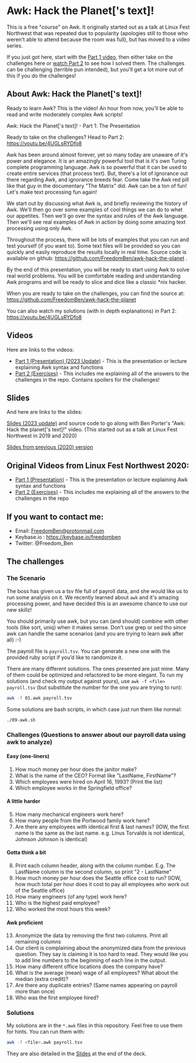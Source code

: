 # Awk:  Hack the Planet['s text]!

This is a free "course" on Awk.  It originally started out as a talk at Linux Fest Northwest that was repeated due to popularity (apologies still to those who weren't able to attend because the room was full), but has moved to a video
series.

If you just got here, start with the [Part 1 video](https://youtu.be/E5aQxIdjT0M), then either take on the challenges here or [watch Part 2](https://youtu.be/4UGLsRYDfo8) to see how I solved them.  The challenges can be challenging (terrible pun intended), but you'll get a lot more out of this if you do the challenges!

## About Awk: Hack the Planet['s text]!

Ready to learn Awk?  This is the video!  An hour from now, you'll be able to read and write moderately complex Awk scripts!

Awk: Hack the Planet['s text]! - Part 1:  The Presentation

Ready to take on the challenges?  Head to Part 2: https://youtu.be/4UGLsRYDfo8

Awk has been around almost forever, yet so many today are unaware of it's power and elegance. It is an amazingly powerful tool that is it's own Turing complete programming language. Awk is so powerful that it can be used to create entire services (that process text). But, there's a lot of ignorance out there regarding Awk, and ignorance breeds fear. Come take the Awk red pill like that guy in the documentary "The Matrix" did. Awk can be a ton of fun! Let's make text processing fun again!

We start out by discussing what Awk is, and briefly reviewing the history of Awk. We'll then go over some examples of cool things we can do to whet our appetites. Then we'll go over the syntax and rules of the Awk language. Then we'll see real examples of Awk in action by doing some amazing text processing using only Awk. 

Throughout the process, there will be lots of examples that you can run and test yourself (if you want to). Some text files will be provided so you can quickly and easily reproduce the results locally in real time. Source code is available on github:  https://github.com/FreedomBen/awk-hack-the-planet .

By the end of this presentation, you will be ready to start using Awk to solve real world problems. You will be comfortable reading and understanding Awk programs and will be ready to slice and dice like a classic *nix hacker.

When you are ready to take on the challenges, you can find the source at: https://github.com/FreedomBen/awk-hack-the-planet

You can also watch my solutions (with in depth explanations) in Part 2:  https://youtu.be/4UGLsRYDfo8


## Videos

Here are links to the videos:

* [Part 1 (Presentation) (2023 Update)](https://youtu.be/E5aQxIdjT0M) - This is the presentation or lecture explaining Awk syntax and functions
* [Part 2 (Exercises)](https://youtu.be/4UGLsRYDfo8) - This includes me explaining all of the answers to the challenges in the repo.  Contains spoilers for the challenges!

## Slides

And here are links to the slides:

[Slides (2023 update)](https://github.com/FreedomBen/awk-hack-the-planet/raw/master/Slides%20for%20Awk-%20Hack%20the%20planet%5B's%20text%5D%20-%202023%20Update.pdf)
and source code to go along with Ben Porter's "Awk: Hack the planet['s text]!" video.  (This started out as a talk at Linux Fest Northwest in 2019 and 2020)

[Slides from previous (2020) version](https://raw.githubusercontent.com/FreedomBen/awk-hack-the-planet/master/Slides%20for%20Awk-%20Hack%20the%20planet%5B's%20text%5D.pdf)

## Original Videos from Linux Fest Northwest 2020:

* [Part 1 (Presentation)](https://youtu.be/43BNFcOdBlY) - This is the presentation or lecture explaining Awk syntax and functions
* [Part 2 (Exercises)](https://youtu.be/4UGLsRYDfo8) - This includes me explaining all of the answers to the challenges in the repo

## If you want to contact me:

* Email:  FreedomBen@protonmail.com
* Keybase.io :  https://keybase.io/freedomben
* Twitter:  @Freedom_Ben


## The challenges

### The Scenario

The boss has given us a tsv file full of payroll data, and she would like us to run some
analysis on it.  We recently learned about `awk` and it's amazing processing power,
and have decided this is an awesome chance to use our new skillz!

You should primarily use awk, but you can (and should) combine with other tools (like sort, uniq)
when it makes sense.   Don’t use grep or sed tho since awk can handle the same scenarios
(and you are trying to learn awk after all) :-)

The payroll file is `payroll.tsv`.  You can generate a new one with the provided ruby script
if you’d like to randomize it.

There are many different solutions.  The ones presented are just mine.  Many of them could be optimized and refactored to be more elegant.  To run my solutions (and check my output against yours), use `awk -f <file> payroll.tsv` (but substitute the number for the one you are trying to run):

```bash
awk -f 01.awk payroll.tsv
```

Some solutions are bash scripts, in which case just run them like normal:

```bash
./09-awk.sh
```

### Challenges (Questions to answer about our payroll data using awk to analyze)

#### Easy (one-liners)
1. How much money per hour does the janitor make?
2. What is the name of the CEO?  Format like "LastName, FirstName"?
3. Which employees were hired on April 16, 1993? (Print the list)
4. Which employee works in the Springfield office?

#### A little harder
5. How many mechanical engineers work here?
6. How many people from the Portwood family work here?
7. Are there any employees with identical first & last names?  (IOW, the first name is the same as the last name.  e.g. Linus Torvalds is not identical, Johnson Johnson is identical)

#### Gotta think a bit
8. Print each column header, along with the column number.  E.g. The LastName column is the second column, so print "2 - LastName"
9. How much money per hour does the Seattle office cost to run?  (IOW, how much total per hour does it cost to pay all employees who work out of the Seattle office)
10. How many engineers (of any type) work here?
11. Who is the highest paid employee?
12. Who worked the most hours this week?

#### Awk proficient
13. Anonymize the data by removing the first two columns.  Print all remaining columns
14. Our client is complaining about the anonymized data from the previous question.  They say is claiming it is too hard to read.  They would like you to add line numbers to the beginning of each line in the output.
15. How many different office locations does the company have?
16. What is the average (mean) wage of all employees?  What about the median (extra credit)?
17. Are there any duplicate entries? (Same names appearing on payroll more than once)
18. Who was the first employee hired?



### Solutions

My solutions are in the `*.awk` files in this repository.  Feel free to use them for hints.  You can run them with:

```bash
awk -f <file>.awk payroll.tsv
```

They are also detailed in the [Slides](https://github.com/FreedomBen/awk-hack-the-planet/raw/master/Slides%20for%20Awk-%20Hack%20the%20planet%5B's%20text%5D%20-%202023%20Update.pdf)
at the end of the deck.

